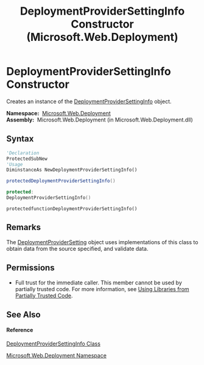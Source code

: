 ﻿---
title: DeploymentProviderSettingInfo Constructor  (Microsoft.Web.Deployment)
TOCTitle: DeploymentProviderSettingInfo Constructor
ms:assetid: M:Microsoft.Web.Deployment.DeploymentProviderSettingInfo.#ctor
ms:mtpsurl: https://msdn.microsoft.com/en-us/library/microsoft.web.deployment.deploymentprovidersettinginfo.deploymentprovidersettinginfo(v=VS.90)
ms:contentKeyID: 20208859
ms.date: 05/02/2012
mtps_version: v=VS.90
f1_keywords:
- Microsoft.Web.Deployment.DeploymentProviderSettingInfo.DeploymentProviderSettingInfo
- Microsoft.Web.Deployment.DeploymentProviderSettingInfo.#ctor
dev_langs:
- CSharp
- JScript
- VB
- c++
api_location:
- Microsoft.Web.Deployment.dll
api_name:
- Microsoft.Web.Deployment.DeploymentProviderSettingInfo..ctor
api_type:
- Managed
topic_type:
- apiref
- kbSyntax
product_family_name: VS
ROBOTS: INDEX,FOLLOW
---

# DeploymentProviderSettingInfo Constructor

Creates an instance of the [DeploymentProviderSettingInfo](deploymentprovidersettinginfo-class-microsoft-web-deployment.md) object.

**Namespace:**  [Microsoft.Web.Deployment](microsoft-web-deployment-namespace.md)  
**Assembly:**  Microsoft.Web.Deployment (in Microsoft.Web.Deployment.dll)

## Syntax

``` vb
'Declaration
ProtectedSubNew
'Usage
DiminstanceAs NewDeploymentProviderSettingInfo()
```

``` csharp
protectedDeploymentProviderSettingInfo()
```

``` c++
protected:
DeploymentProviderSettingInfo()
```

``` jscript
protectedfunctionDeploymentProviderSettingInfo()
```

## Remarks

The [DeploymentProviderSetting](deploymentprovidersetting-class-microsoft-web-deployment.md) object uses implementations of this class to obtain data from the source specified, and validate data.

## Permissions

  - Full trust for the immediate caller. This member cannot be used by partially trusted code. For more information, see [Using Libraries from Partially Trusted Code](https://msdn.microsoft.com/en-us/library/8skskf63\(v=vs.90\)).

## See Also

#### Reference

[DeploymentProviderSettingInfo Class](deploymentprovidersettinginfo-class-microsoft-web-deployment.md)

[Microsoft.Web.Deployment Namespace](microsoft-web-deployment-namespace.md)

